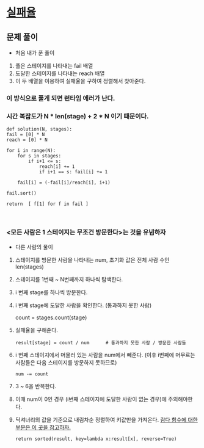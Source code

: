 # [실패율](https://programmers.co.kr/learn/courses/30/lessons/42889)

## 문제 풀이

- 처음 내가 푼 풀이
1. 풀은 스테이지를 나타내는 fail 배열
2. 도달한 스테이지를 나타내는 reach 배열
3. 이 두 배열을 이용하여 실패율을 구하여 정렬해서 찾아준다.

### 이 방식으로 풀게 되면 런타임 에러가 난다. <br>
### 시간 복잡도가 N * len(stage) + 2 * N 이기 때문이다. <br>

    
    def solution(N, stages):
    fail = [0] * N
    reach = [0] * N

    for i in range(N):
        for s in stages:
            if i+1 <= s:
                reach[i] += 1
                if i+1 == s: fail[i] += 1

        fail[i] = (-fail[i]/reach[i], i+1)

    fail.sort()

    return  [ f[1] for f in fail ]

<br>

### <모든 사람은 1 스테이지는 무조건 방문한다>는 것을 유념하자

- 다른 사람의 풀이
1. 스테이지를 방문한 사람을 나타내는 num, 초기화 값은 전체 사람 수인 len(stages)
2. 스테이지를 1번째 ~ N번째까지 하나씩 탐색한다.
3. i 번째 stage를 하나씩 방문한다.
4. i 번째 stage에 도달한 사람을 확인한다. (통과하지 못한 사람)
    
      count = stages.count(stage)
      
5. 실패율을 구해준다.

       result[stage] = count / num      # 통과하지 못한 사람 / 방문한 사람들
 
6. i 번째 스테이지에서 머물러 있는 사람을 num에서 빼준다. (이후 i번째에 머무르는 사람들은 다음 스테이지를 방문하지 못하므로)

       num -= count

7. 3 ~ 6을 반복한다. 
8. 이때 num이 0인 경우 (i번째 스테이지에 도달한 사람이 없는 경우)에 주의해야한다.
9. 딕셔너리의 값을 기준으로 내림차순 정렬하여 키값만을 가져온다. [람다 함수에 대한 부분은 이 곳을 참고하자.](https://github.com/bosl95/algorithm/READEMD.md#118)

       return sorted(result, key=lambda x:result[x], reverse=True)

